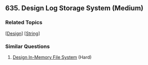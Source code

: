 <!--|This file generated by command(leetcode description); DO NOT EDIT.    |-->
<!--+----------------------------------------------------------------------+-->
<!--|@author    Openset <openset.wang@gmail.com>                           |-->
<!--|@link      https://github.com/openset                                 |-->
<!--|@home      https://github.com/openset/leetcode                        |-->
<!--+----------------------------------------------------------------------+-->

## 635. Design Log Storage System (Medium)



### Related Topics
  [[Design](https://github.com/openset/leetcode/tree/master/tag/design/README.md)]
  [[String](https://github.com/openset/leetcode/tree/master/tag/string/README.md)]

### Similar Questions
  1. [Design In-Memory File System](https://github.com/openset/leetcode/tree/master/problems/design-in-memory-file-system) (Hard)
